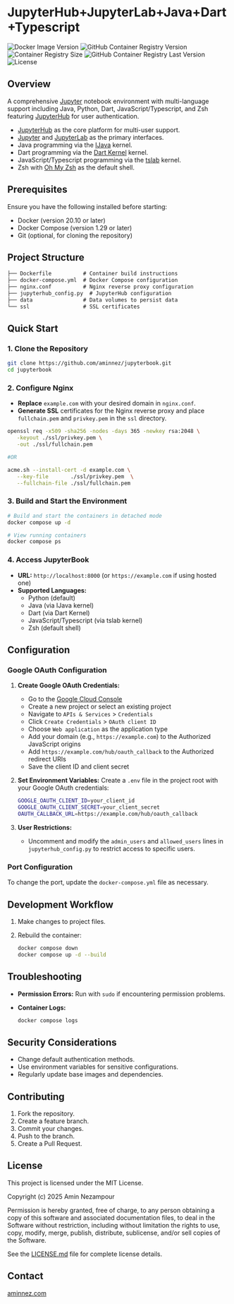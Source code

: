 # JupyterHub+JupyterLab+Java+Dart+Typescript

![Docker Image Version](https://img.shields.io/docker/v/aminnez/jupyterbook-hub?label=Docker%20Image%20Version)
![GitHub Container Registry Version](https://img.shields.io/github/v/release/aminnez/jupyterbook?label=GHCR%20Image%20Version)
![Container Registry Size](https://img.shields.io/github/v/release/aminnez/jupyterbook?label=Image%20Size)
![GitHub Container Registry Last Version](https://img.shields.io/github/v/tag/aminnez/jupyterbook?label=Last%20Version)
![License](https://img.shields.io/github/license/aminnez/jupyterbook?label=License)

## Overview

A comprehensive [Jupyter](https://jupyter.org/) notebook environment with multi-language support including Java, Python, Dart, JavaScript/Typescript, and Zsh featuring [JupyterHub](https://github.com/jupyterhub/jupyterhub) for user authentication.

- [JupyterHub](https://github.com/jupyterhub/jupyterhub) as the core platform for multi-user support.
- [Jupyter](https://jupyter.org/) and [JupyterLab](https://jupyterlab.readthedocs.io/en/stable/) as the primary interfaces.
- Java programming via the [IJava](https://github.com/SpencerPark/IJava) kernel.
- Dart programming via the [Dart Kernel](https://github.com/vickumar1981/jupyter-dart-kernel.git) kernel.
- JavaScript/Typescript programming via the [tslab](https://github.com/yunabe/tslab) kernel.
- Zsh with [Oh My Zsh](https://ohmyz.sh/) as the default shell.

## Prerequisites

Ensure you have the following installed before starting:

- Docker (version 20.10 or later)
- Docker Compose (version 1.29 or later)
- Git (optional, for cloning the repository)

## Project Structure

```txt
├── Dockerfile          # Container build instructions
├── docker-compose.yml  # Docker Compose configuration
├── nginx.conf          # Nginx reverse proxy configuration
├── jupyterhub_config.py  # JupyterHub configuration
├── data                # Data volumes to persist data
└── ssl                 # SSL certificates
```

## Quick Start

### 1. Clone the Repository

```bash
git clone https://github.com/aminnez/jupyterbook.git
cd jupyterbook
```

### 2. Configure Nginx

- **Replace** `example.com` with your desired domain in `nginx.conf`.
- **Generate SSL** certificates for the Nginx reverse proxy and place `fullchain.pem` and `privkey.pem` in the `ssl` directory.

```bash
openssl req -x509 -sha256 -nodes -days 365 -newkey rsa:2048 \
   -keyout ./ssl/privkey.pem \
   -out ./ssl/fullchain.pem

#OR

acme.sh --install-cert -d example.com \
   --key-file       ./ssl/privkey.pem  \
   --fullchain-file ./ssl/fullchain.pem
```

### 3. Build and Start the Environment

```bash
# Build and start the containers in detached mode
docker compose up -d

# View running containers
docker compose ps
```

### 4. Access JupyterBook

- **URL:** `http://localhost:8000` (or `https://example.com` if using hosted one)
- **Supported Languages:**
  - Python (default)
  - Java (via IJava kernel)
  - Dart (via Dart Kernel)
  - JavaScript/Typescript (via tslab kernel)
  - Zsh (default shell)

## Configuration

### Google OAuth Configuration

1. **Create Google OAuth Credentials:**
   - Go to the [Google Cloud Console](https://console.cloud.google.com/)
   - Create a new project or select an existing project
   - Navigate to `APIs & Services` > `Credentials`
   - Click `Create Credentials` > `OAuth client ID`
   - Choose `Web application` as the application type
   - Add your domain (e.g., `https://example.com`) to the Authorized JavaScript origins
   - Add `https://example.com/hub/oauth_callback` to the Authorized redirect URIs
   - Save the client ID and client secret

2. **Set Environment Variables:**
   Create a `.env` file in the project root with your Google OAuth credentials:

   ```bash
   GOOGLE_OAUTH_CLIENT_ID=your_client_id
   GOOGLE_OAUTH_CLIENT_SECRET=your_client_secret
   OAUTH_CALLBACK_URL=https://example.com/hub/oauth_callback
   ```

3. **User Restrictions:**
   - Uncomment and modify the `admin_users` and `allowed_users` lines in `jupyterhub_config.py` to restrict access to specific users.

### Port Configuration

To change the port, update the `docker-compose.yml` file as necessary.

## Development Workflow

1. Make changes to project files.
2. Rebuild the container:

   ```bash
   docker compose down
   docker compose up -d --build
   ```

## Troubleshooting

- **Permission Errors:** Run with `sudo` if encountering permission problems.
- **Container Logs:**

  ```bash
  docker compose logs
  ```

## Security Considerations

- Change default authentication methods.
- Use environment variables for sensitive configurations.
- Regularly update base images and dependencies.

## Contributing

1. Fork the repository.
2. Create a feature branch.
3. Commit your changes.
4. Push to the branch.
5. Create a Pull Request.

## License

This project is licensed under the MIT License.

Copyright (c) 2025 Amin Nezampour

Permission is hereby granted, free of charge, to any person obtaining a copy of this software and associated documentation files, to deal in the Software without restriction, including without limitation the rights to use, copy, modify, merge, publish, distribute, sublicense, and/or sell copies of the Software.

See the [LICENSE.md](LICENSE.md) file for complete license details.

## Contact

[aminnez.com](https://aminnez.com)